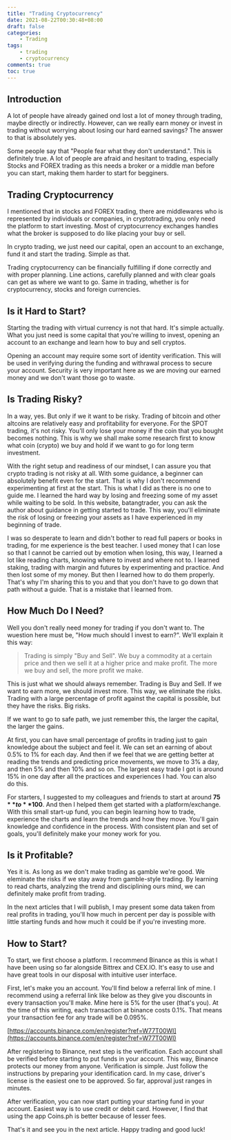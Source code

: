 ```yaml
---
title: "Trading Cryptocurrency"
date: 2021-08-22T00:30:48+08:00
draft: false
categories:
    - Trading
tags:
    - trading
    - cryptocurrency
comments: true
toc: true
---
```


## Introduction

A lot of people have already gained ond lost a lot of money through trading, maybe directly or indirectly. However, can we really earn money or invest in trading without worrying about losing our hard earned savings? The answer to that is absolutely yes. 

<!-- more -->

Some people say that "People fear what they don't understand.". This is definitely true. A lot of people are afraid and hesitant to trading, especially Stocks and FOREX trading as this needs a broker or a middle man before you can start, making them harder to start for begginers.

## Trading Cryptocurrency

I mentioned that in stocks and FOREX trading, there are middlewares who is represented by individuals or companies, in cryptotrading, you only need the platform to start investing. Most of cryptocurrency exchanges handles what the broker is supposed to do like placing your buy or sell.

In crypto trading, we just need our capital, open an account to an exchange, fund it and start the trading. Simple as that.

Trading cryptocurrency can be financially fulfilling if done correctly and with proper planning. Line actions, carefully planned and with clear goals can get as where we want to go. Same in trading, whether is for cryptocurrency, stocks and foreign currencies.

## Is it Hard to Start?

Starting the trading with virtual currency is not that hard. It's simple actually. What you just need is some capital that you're willing to invest, opening an account to an exchange and learn how to buy and sell cryptos. 

Opening an account may require some sort of identity verification. This will be used in verifying during the funding and withrawal process to secure your account. Security is very important here as we are moving our earned money and we don't want those go to waste.

## Is Trading Risky?

In a way, yes. But only if we it want to be risky. Trading of bitcoin and other altcoins are relatively easy and profitability for everyone. For the SPOT trading, it's not risky. You'll only lose your money if the coin that you bought becomes nothing. This is why we shall make some research first to know what coin (crypto) we buy and hold if we want to go for long term investment.

With the right setup and readiness of our mindset, I can assure you that crypto trading is not risky at all. With some guidance, a beginner can absolutely benefit even for the start. That is why I don't recommend experimenting at first at the start. This is what I did as there is no one to guide me. I learned the hard way by losing and freezing some of my asset while waiting to be sold. In this website, batangtrader, you can ask the author about guidance in getting started to trade. This way, you'll eliminate the risk of losing or freezing your assets as I have experienced in my beginning of trade.

I was so desperate to learn and didn't bother to read full papers or books in trading, for me experience is the best teacher. I used money that I can lose so that I cannot be carried out by emotion when losing, this way, I learned a lot like reading charts, knowing where to invest and where not to. I learned staking, trading with margin and futures by experimenting and practice. And then lost some of my money. But then I learned how to do them properly. That's why I'm sharing this to you and that you don't have to go down that path without a guide. That is a mistake that I learned from.

## How Much Do I Need?

Well you don't really need money for trading if you don't want to. The wuestion here must be, "How much should I invest to earn?". We'll explain it this way:

> Trading is simply "Buy and Sell". We buy a commodity at a certain price and then we sell it at a higher price and make profit. The more we buy and sell, the more profit we make.

This is just what we should always remember. Trading is Buy and Sell. If we want to earn more, we should invest more. This way, we eliminate the risks. Trading with a large percentage of profit against the capital is possible, but they have the risks. Big risks.

If we want to go to safe path, we just remember this, the larger the capital, the larger the gains. 

At first, you can have small percentage of profits in trading just to gain knowledge about the subject and feel it. We can set an earning of about 0.5% to 1% for each day. And then if we feel that we are getting better at reading the trends and predicting price movements, we move to 3% a day, and then 5% and then 10% and so on. The largest easy trade I got is around 15% in one day after all the practices and experiences I had. You can also do this. 

For starters, I suggested to my colleagues and friends to start at around **$75** to **$100**. And then I helped them get started with a platform/exchange. With this small start-up fund, you can begin learning how to trade, experience the charts and learn the trends and how they move. You'll gain knowledge and confidence in the process. With consistent plan and set of goals, you'll definitely make your money work for you.

## Is it Profitable?

Yes it is. As long as we don't make trading as gamble we're good. We eleminate the risks if we stay away from gamble-style trading. By learning to read charts, analyzing the trend and disciplining ours mind, we can definitely make profit from trading.

In the next articles that I will publish, I may present some data taken from real profits in trading, you'll how much in percent per day is possible with little starting funds and how much it could be if you're investing more.

## How to Start?

To start, we first choose a platform. I recommend Binance as this is what I have been using so far alongside Bittrex and CEX.IO. It's easy to use and have great tools in our disposal with intuitive user interface.

First, let's make you an account. You'll find below a referral link of mine. I recommend using a referral link like below as they give you discounts in every transaction you'll make. Mine here is 5% for the user (that's you). At the time of this writing, each transaction at binance costs 0.1%. That means your transaction fee for any trade will be 0.095%.

[https://accounts.binance.com/en/register?ref=W77T00WI](https://accounts.binance.com/en/register?ref=W77T00WI)

After registering to Binance, next step is the verification. Each account shall be verified before starting to put funds in your account. This way, Binance protects our money from anyone. Verification is simple. Just follow the instructions by preparing your identification card. In my case, driver's license is the easiest one to be approved. So far, approval just ranges in minutes.

After verification, you can now start putting your starting fund in your account. Easiest way is to use credit or debit card. However, I find that using the app Coins.ph is better because of lesser fees.

That's it and see you in the next article. Happy trading and good luck!
